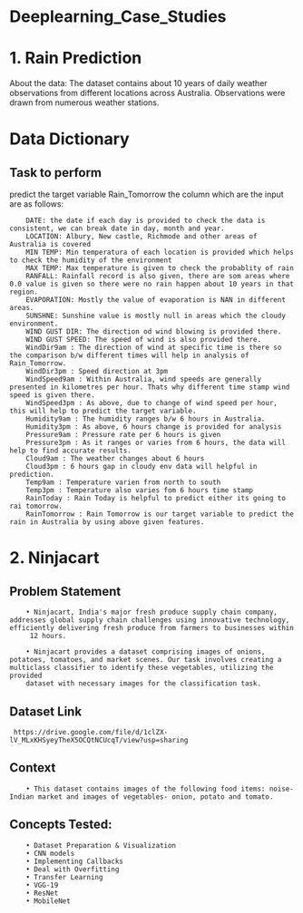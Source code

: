# Deeplearning_Case_Studies

# 1. Rain Prediction
About the data:
The dataset contains about 10 years of daily weather observations from different locations across Australia. Observations were drawn from numerous weather stations.
# Data Dictionary
## Task to perform
predict the target variable Rain_Tomorrow the column which are the input are as follows:

        DATE: the date if each day is provided to check the data is consistent, we can break date in day, month and year.
        LOCATION: Albury, New castle, Richmode and other areas of Australia is covered
        MIN TEMP: Min temperatura of each location is provided which helps to check the humidity of the environment
        MAX TEMP: Max temperature is given to check the probablity of rain
        RANFALL: Rainfall record is also given, there are som areas where 0.0 value is given so there were no rain happen about 10 years in that region.
        EVAPORATION: Mostly the value of evaporation is NAN in different areas.
        SUNSHNE: Sunshine value is mostly null in areas which the cloudy environment.
        WIND GUST DIR: The direction od wind blowing is provided there.
        WIND GUST SPEED: The speed of wind is also provided there.
        WindDir9am : The direction of wind at specific time is there so the comparison b/w different times will help in analysis of Rain_Tomorrow.
        WindDir3pm : Speed direction at 3pm
        WindSpeed9am : Within Australia, wind speeds are generally presented in kilometres per hour. Thats why different time stamp wind speed is given there.
        WindSpeed3pm : As above, due to change of wind speed per hour, this will help to predict the target variable.
        Humidity9am : The humidity ranges b/w 6 hours in Australia.
        Humidity3pm : As above, 6 hours change is provided for analysis
        Pressure9am : Pressure rate per 6 hours is given
        Pressure3pm : As it ranges or varies from 6 hours, the data will help to find accurate results.
        Cloud9am : The weather changes about 6 hours
        Cloud3pm : 6 hours gap in cloudy env data will helpful in prediction.
        Temp9am : Temperature varien from north to south
        Temp3pm : Temperature also varies fom 6 hours time stamp
        RainToday : Rain Today is helpful to predict either its going to rai tomorrow.
        RainTomorrow : Rain Tomorrow is our target variable to predict the rain in Australia by using above given features.
        
# 2. Ninjacart

## Problem Statement
        • Ninjacart, India's major fresh produce supply chain company, addresses global supply chain challenges using innovative technology, efficiently delivering fresh produce from farmers to businesses within 
         12 hours.
        
        • Ninjacart provides a dataset comprising images of onions, potatoes, tomatoes, and market scenes. Our task involves creating a multiclass classifier to identify these vegetables, utilizing the provided 
        dataset with necessary images for the classification task.
## Dataset Link
     https://drive.google.com/file/d/1clZX-lV_MLxKHSyeyTheX5OCQtNCUcqT/view?usp=sharing
## Context
        • This dataset contains images of the following food items: noise-Indian market and images of vegetables- onion, potato and tomato.

## Concepts Tested:
        • Dataset Preparation & Visualization
        • CNN models
        • Implementing Callbacks
        • Deal with Overfitting
        • Transfer Learning
        • VGG-19
        • ResNet
        • MobileNet



        
